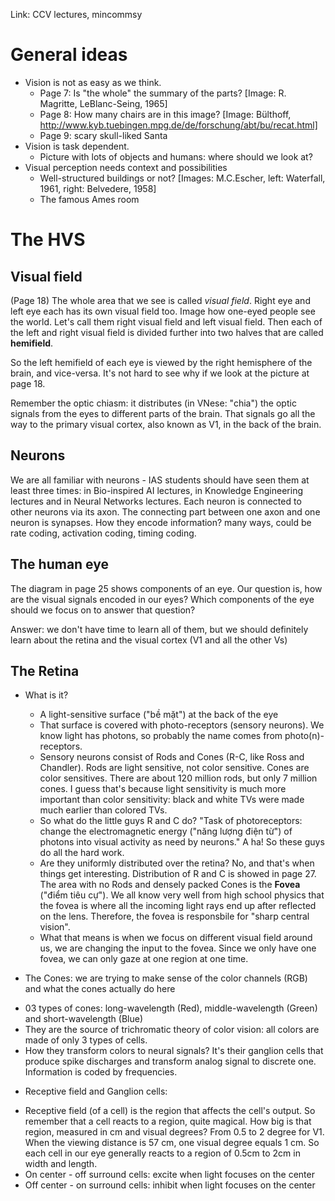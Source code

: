 Link: CCV lectures, mincommsy

# General ideas

- Vision is not as easy as we think.
  + Page 7: Is "the whole" the summary of the parts? [Image: R. Magritte, LeBlanc-Seing, 1965]
  + Page 8: How many chairs are in this image? [Image: Bülthoff, http://www.kyb.tuebingen.mpg.de/de/forschung/abt/bu/recat.html]
  + Page 9: scary skull-liked Santa
- Vision is task dependent.
  + Picture with lots of objects and humans: where should we look at?
- Visual perception needs context and possibilities
  + Well-structured buildings or not? [Images: M.C.Escher, left: Waterfall, 1961, right: Belvedere, 1958]
  + The famous Ames room
  
# The HVS
  
## Visual field
  
(Page 18)
The whole area that we see is called *visual field*.
Right eye and left eye each has its own visual field too. Image how one-eyed people see the world. Let's call them right visual field and left  visual field.
Then each of the left and right visual field is divided further into two halves that are called **hemifield**.

So the left hemifield of each eye is viewed by the right hemisphere of the brain, and vice-versa. It's not hard to see why if we look at the picture at page 18.

Remember the optic chiasm: it distributes (in VNese: "chia") the optic signals from the eyes to different parts of the brain. That signals go all the way to the primary visual cortex, also known as V1, in the back of the brain.

## Neurons

We are all familiar with neurons - IAS students should have seen them at least three times: in Bio-inspired AI lectures, in Knowledge Engineering lectures and in Neural Networks lectures. Each neuron is connected to other neurons via its axon. The connecting part between one axon and one neuron is synapses. How they encode information? many ways, could be rate coding, activation coding, timing coding.

## The human eye

The diagram in page 25 shows components of an eye. Our question is, how are the visual signals encoded in our eyes? Which components of the eye should we focus on to answer that question?

Answer: we don't have time to learn all of them, but we should definitely learn about the retina and the visual cortex (V1 and all the other Vs)

## The Retina

- What is it?
  + A light-sensitive surface ("bề mặt") at the back of the eye
  + That surface is covered with photo-receptors (sensory neurons). We know light has photons, so probably the name comes from photo(n)-receptors.
  + Sensory neurons consist of Rods and Cones (R-C, like Ross and Chandler). Rods are light sensitive, not color sensitive. Cones are color sensitives. There are about 120 million rods, but only 7 million cones. I guess that's because light sensitivity is much more important than color sensitivity: black and white TVs were made much earlier than colored TVs.
  + So what do the little guys R and C do? "Task of photoreceptors: change the electromagnetic energy ("năng lượng điện từ") of photons into visual activity as need by neurons." A ha! So these guys do all the hard work.
  + Are they uniformly distributed over the retina? No, and that's when things get interesting. Distribution of R and C is showed in page 27. The area with no Rods and densely packed Cones is the **Fovea** ("điểm tiêu cự"). We all know very well from high school physics that the fovea is where all the incoming light rays end up after reflected on the lens. Therefore,  the fovea is responsbile for "sharp central vision".
  + What that means is when we focus on different visual field around us, we are changing the input to the fovea. Since we only have one fovea, we can only gaze at one region at one time.
  
 - The Cones: we are trying to make sense of the color channels (RGB) and what the cones actually do here
  + 03 types of cones: long-wavelength (Red), middle-wavelength (Green) and short-wavelength (Blue)
  + They are the source of trichromatic theory of color vision: all colors are made of only 3 types of cells.
  + How they transform colors to neural signals? It's their ganglion cells that produce spike discharges and transform analog signal to discrete one. Information is coded by frequencies.
  
 - Receptive field and Ganglion cells:
  + Receptive field (of a cell) is the region that affects the cell's output. So remember that a cell reacts to a region, quite magical. How big is that region, measured in cm and visual degrees? From 0.5 to 2 degree for V1. When the viewing distance is 57 cm, one visual degree equals 1 cm. So each cell in our eye generally reacts to a region of 0.5cm to 2cm in width and length.
  + On center - off surround cells: excite when light focuses on the center
  + Off center - on surround cells: inhibit when light focuses on the center
  
